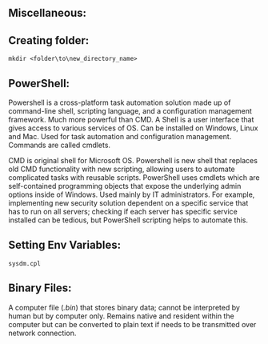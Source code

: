 ## Miscellaneous:

## Creating folder:
```
mkdir <folder\to\new_directory_name>
```

## PowerShell:
Powershell is a cross-platform task automation solution made up of command-line shell, scripting language, and a configuration management framework. Much more powerful than CMD. A Shell is a user interface that gives access to various services of OS. Can be installed on Windows, Linux and Mac. Used for task automation and configuration management. Commands are called cmdlets.

CMD is original shell for Microsoft OS. Powershell is new shell that replaces old CMD functionality with new scripting, allowing users to automate complicated tasks with reusable scripts. PowerShell uses cmdlets which are self-contained programming objects that expose the underlying admin options inside of Windows. Used mainly by IT administrators. For example, implementing new security solution dependent on a specific service that has to run on all servers; checking if each server has specific service installed can be tedious, but PowerShell scripting helps to automate this.

## Setting Env Variables:
```
sysdm.cpl
```
## Binary Files:
A computer file (*.bin*) that stores binary data; cannot be interpreted by human but by computer only. Remains native and resident within the computer but can be converted to plain text if needs to be transmitted over network connection.
